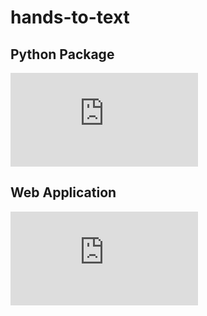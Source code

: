 # hands-to-text

## Python Package

![img](https://github.com/sqoshi/hands-to-text/blob/master/package/README.md)


## Web Application


![img](https://github.com/sqoshi/hands-to-text/raw/master/webapp/README.md)
